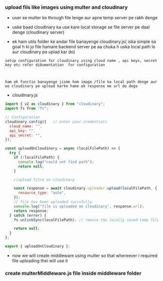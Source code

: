 ### upload fils like images using multer and cloudinary

- user se multer ke through file lenge aur apne temp server pe rakh denge
- uske baad cloudinary ka use kare local storage se file server pe daal denge (cloudinary server)

- ek ham utils folder ke andar file banayenge cloudinary.js( iska simple sa goal h ki jo file hamare backend server pe aa chuka h uska local path lo aur cloudinary pe uplad kar do)

```
setup configuration for cloudinary using cloud name , api keys, secret key etc refer di0umentation  for configuration



ham ek functio banayenge jisme ham image /file ka local path denge aur wo cloudinary pe upload karke hame ek response me url de dega

```
- cloudinary.js
```javascript
import { v2 as cloudinary } from "cloudinary";
import fs from "fs";

// Configuration
cloudinary.config({   // enter your credentials
  cloud_name: "",
  api_key: "",
  api_secret: "",
});

const uploadOnCloudinary = async (localFilePath) => {
  try {
    if (!localFilePath) {
      console.log("could not find path");
      return null;
    }

    //upload filre on cloudinary

    const response = await cloudinary.uploader.upload(localFilePath, {
      resource_type: "auto",
    });
    // file has been uploaded succsfully
    console.log("file is uploaded on cloudinary", response.url);
    return response;
  } catch (error) {
    fs.unlinkSync(localFilePath); // remove the locally saved temp file as the uplad operation got failed

    return null;
  }
};

export { uploadOnCloudinary };
```


-   now we will create middleware using multer   so that whereever i required file uploading thei will use it

### create multerMiddleware.js file inside middleware folder


```javascript 
